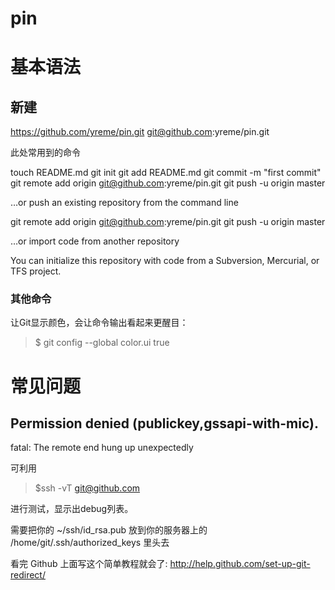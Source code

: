 pin
===

# 基本语法

## 新建
https://github.com/yreme/pin.git
git@github.com:yreme/pin.git


此处常用到的命令
>
touch README.md
git init
git add README.md
git commit -m "first commit"
git remote add origin git@github.com:yreme/pin.git
git push -u origin master


…or push an existing repository from the command line

>
git remote add origin git@github.com:yreme/pin.git
git push -u origin master

…or import code from another repository

You can initialize this repository with code from a Subversion, Mercurial, or TFS project.


### 其他命令
让Git显示颜色，会让命令输出看起来更醒目： 
>$ git config --global color.ui true





# 常见问题


## Permission denied (publickey,gssapi-with-mic).
fatal: The remote end hung up unexpectedly

可利用 
>$ssh -vT git@github.com

进行测试，显示出debug列表。


需要把你的 ~/ssh/id_rsa.pub 放到你的服务器上的 /home/git/.ssh/authorized_keys 里头去 

看完 Github 上面写这个简单教程就会了:
http://help.github.com/set-up-git-redirect/



